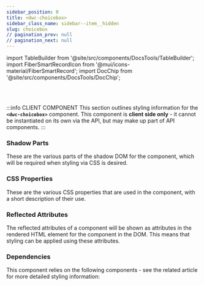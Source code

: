 ```yaml
---
sidebar_position: 0
title: <dwc-choicebox>
sidebar_class_name: sidebar--item__hidden
slug: choicebox
// pagination_prev: null
// pagination_next: null
---
```


import TableBuilder from '@site/src/components/DocsTools/TableBuilder';
import FiberSmartRecordIcon from '@mui/icons-material/FiberSmartRecord';
import DocChip from '@site/src/components/DocsTools/DocChip';

<DocChip tooltipText="This component will render with a shadow DOM, an API built into the browser that facilitates encapsulation." label="Shadow" target="_blank" clickable={false} iconName='shadow' />

<br />
<br />

:::info CLIENT COMPONENT
This section outlines styling information for the **`<dwc-choicebox>`** component. This component is **client side only** - it cannot be instantiated on its own via the API, but may make up part of API components.
:::

### Shadow Parts
These are the various parts of the shadow DOM for the component, which will be required when styling via CSS is desired.
<TableBuilder tag='dwc-choicebox' table="parts"/>

### CSS Properties

  These are the various CSS properties that are used in the component, with a short description of their use.
  
  <TableBuilder tag='dwc-choicebox' table="properties"/>

### Reflected Attributes

  The reflected attributes of a component will be shown as attributes in the rendered HTML element for the component in the DOM. This means that styling can be applied using these attributes.
  
  <TableBuilder tag='dwc-choicebox' table="reflects"/>

### Dependencies

  This component relies on the following components - see the related article for more detailed styling information:
  
  <TableBuilder tag='dwc-choicebox' table="dependencies"/>
